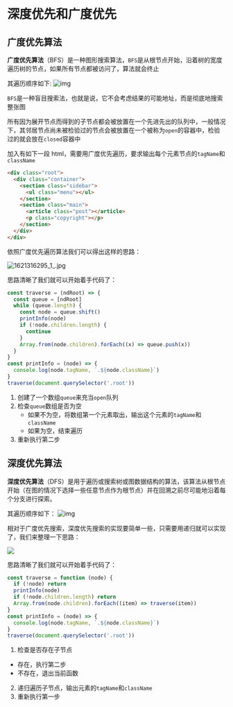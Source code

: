 # 深度优先和广度优先

## 广度优先算法

**广度优先算法**（BFS）是一种图形搜索算法，`BFS`是从根节点开始，沿着树的宽度遍历树的节点，如果所有节点都被访问了，算法就会终止

其遍历顺序如下:
![img](https://upload.wikimedia.org/wikipedia/commons/1/1b/Breadth-first_tree.svg)

`BFS`是一种盲目搜索法，也就是说，它不会考虑结果的可能地址，而是彻底地搜索整张图

所有因为展开节点而得到的子节点都会被放置在一个先进先出的队列中，一般情况下，其邻居节点尚未被检验过的节点会被放置在一个被称为`open`的容器中，检验过的就会放在`closed`容器中

加入有如下一段 html，需要用广度优先遍历，要求输出每个元素节点的`tagName`和`className`

```html
<div class="root">
  <div class="container">
    <section class="sidebar">
      <ul class="menu"></ul>
    </section>
    <section class="main">
      <article class="post"></article>
      <p class="copyright"></p>
    </section>
  </div>
</div>
```

依照广度优先遍历算法我们可以得出这样的思路：

<!-- ```flow
st=>start: 将根节点放
           入open队列
e=>end: 遍历结束
op0=>condition: open队列
                是否为空?
op1=>operation: 遍历open队列
op2=>operation: 推入open队列
cond=>condition: 子节点
                  存在?
st->op0(yes)->op1
op0(no)->e(top)
op1->cond
cond(yes)->op2
cond(no)->op1
op2(left)->op0(left)
``` -->

![1621316295_1_.jpg](http://picstore.lliiooiill.cn/1621316295%281%29.jpg)

思路清晰了我们就可以开始着手代码了：

```javascript
const traverse = (ndRoot) => {
  const queue = [ndRoot]
  while (queue.length) {
    const node = queue.shift()
    printInfo(node)
    if (!node.children.length) {
      continue
    }
    Array.from(node.children).forEach((x) => queue.push(x))
  }
}
const printInfo = (node) => {
  console.log(node.tagName, `.${node.className}`)
}
traverse(document.querySelector('.root'))
```

1. 创建了一个数组`queue`来充当`open`队列
2. 检查`queue`数组是否为空
   - 如果不为空，将数组第一个元素取出，输出这个元素的`tagName`和`className`
   - 如果为空，结束遍历
3. 重新执行第二步

## 深度优先算法

**深度优先算法**（DFS）是用于遍历或搜索树或图数据结构的算法，该算法从根节点开始（在图的情况下选择一些任意节点作为根节点）并在回溯之前尽可能地沿着每个分支进行探索。

其遍历顺序如下：
![img](https://upload.wikimedia.org/wikipedia/commons/1/1f/Depth-first-tree.svg)

相对于广度优先搜索，深度优先搜索的实现要简单一些，只需要用递归就可以实现了，我们来整理一下思路：

<!-- ```flow
st=>start: 获取根节点
e=>end: 遍历结束
op0=>condition: 根节点是
                否存在?
op2=>operation: 遍历子节点
cond=>condition: 子节点
                  存在?
st->op0(yes)->cond
op0(no)->e(top)
cond(yes)->op2
cond(no)->e
op2(left)->cond(left)
``` -->

![](http://picstore.lliiooiill.cn/1621318974%281%29.jpg)

思路清晰了我们就可以开始着手代码了：

```javascript
const traverse = function (node) {
  if (!node) return
  printInfo(node)
  if (!node.children.length) return
  Array.from(node.children).forEach((item) => traverse(item))
}
const printInfo = (node) => {
  console.log(node.tagName, `.${node.className}`)
}
traverse(document.querySelector('.root'))
```

1. 检查是否存在子节点

- 存在，执行第二步
- 不存在，退出当前函数

2. 递归遍历子节点，输出元素的`tagName`和`className`
3. 重新执行第一步
